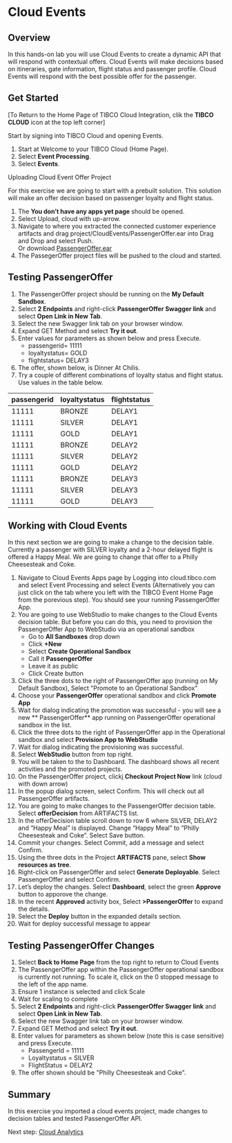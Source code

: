 # Cloud Events

## Overview

In this hands-on lab you will use Cloud Events to create a dynamic API that will respond with contextual offers.  Cloud Events will make decisions based on itineraries, gate information, flight status and passenger profile.  Cloud Events will respond with the best possible offer for the passenger.   

## Get Started

[To Return to the Home Page of TIBCO Cloud Integration, clik the **TIBCO CLOUD** icon at the top left corner]

Start by signing into TIBCO Cloud and opening Events.

1)	Start at Welcome to your TIBCO Cloud (Home Page).
2)	Select **Event Processing**.
3)	Select **Events**.

Uploading Cloud Event Offer Project

For this exercise we are going to start with a prebuilt solution.  This solution will make an offer decision based on passenger loyalty and flight status. 

1)	The **You don’t have any apps yet page** should be opened.
2)	Select Upload, cloud with up-arrow.
3)	Navigate to where you extracted the connected customer experience artifacts and drag project/CloudEvents/PassengerOffer.ear into Drag and Drop and select Push. 
<br>Or download [PassengerOffer.ear](https://github.com/claw-ai/Keys2Cloud/tree/master/project/cloudevents/PassengerOffer.ear)
4)	The PassegerOffer project files will be pushed to the cloud and started.

## Testing  PassengerOffer

1)	The PassengerOffer project should be running on the **My Default Sandbox**.
2)	Select **2 Endpoints** and right-click **PassengerOffer Swagger link** and select **Open Link in New Tab**.
3)	Select the new Swagger link tab on your browser window.
4)	Expand GET Method and select **Try it out**.
4)	Enter values for parameters as shown below and press Execute.
	- passengerid= 11111
	- loyaltystatus= GOLD
	- flightstatus= DELAY3
5)	The offer, shown below, is Dinner At Chilis.
6)	Try a couple of different combinations of loyalty status and flight status. Use values in the table below.

| passengerid |	loyaltystatus |	flightstatus |
| ----------- | ------------- | ------------ |
| 11111 | BRONZE | DELAY1 |
| 11111 | SILVER |DELAY1 |
| 11111	| GOLD | DELAY1 |
| 11111	| BRONZE | DELAY2 |
| 11111	| SILVER | DELAY2 |
| 11111	| GOLD | DELAY2 |
| 11111	| BRONZE | DELAY3 |
| 11111	| SILVER | DELAY3 |
| 11111 | GOLD | DELAY3 |

## Working with Cloud Events

In this next section we are going to make a change to the decision table.  Currently a passenger with SILVER loyalty and a 2-hour delayed flight is offered a Happy Meal.  We are going to change that offer to a Philly Cheesesteak and Coke.

1)	Navigate to Cloud Events Apps page by Logging into cloud.tibco.com and select Event Processing and select Events (Alternatively you can just click on the tab where you left with the TIBCO Event Home Page from the porevious step).  You should see your running PassengerOffer App.
2)	You are going to use WebStudio to make changes to the Cloud Events decision table.  But before you can do this, you need to provision the PassengerOffer App to WebStudio via an operational sandbox
	- Go to **All Sandboxes** drop down
	- Click **+New**
	- Select **Create Operational Sandbox**
	- Call it **PassengerOffer**
	- Leave it as public
	- Click Create button
3)	Click the three dots to the right of PassengerOffer app (running on My Default Sandbox), Select "Promote to an Operational Sandbox"
4)	Choose your **PassengerOffer** operational sandbox and click **Promote App**
5)	Wait for dialog indicating the promotion was successful - you will see a new ** PassengerOffer** app running on PassengerOffer operational sandbox  in the list.
6)	Click the three dots to the right of PassengerOffer app in the Operational sandbox and select **Provision App to WebStudio**
7)	Wait for dialog indicating the provisioning was successful.
8)	Select **WebStudio** button from top right.
9)	You will be taken to the to Dashboard. The dashboard shows all recent activities and the promoted projects.
10)	On the PassengerOffer project, clickj **Checkout Project Now** link (cloud with down arrow)
11)	In the popup dialog screen, select Confirm. This will check out all PassengerOffer artifacts.
12)	You are going to make changes to the PassengerOffer decision table. Select **offerDecision** from ARTIFACTS list.
13)	In the offerDecision table scroll down to row 6 where SILVER, DELAY2 and “Happy Meal” is displayed. Change “Happy Meal” to “Philly Cheesesteak and Coke”. Select Save button.
14)	Commit your changes. Select Commit, add a message and select Confirm.
15)	Using the three dots in the Project **ARTIFACTS** pane, select **Show resources as tree**.
16)	Right-click on PassengerOffer and select **Generate Deployable**. Select PassengerOffer and select Confirm.
17)	Let’s deploy the changes. Select **Dashboard**, select the green **Approve** button to apporove the change.
18)	In the recent **Approved** activity box,  Select **>PassengerOffer** to expand the details.
19)	Select the **Deploy** button in the expanded details section.
20)	Wait for deploy successful message to appear


## Testing PassengerOffer Changes

1)	Select **Back to Home Page** from the top right to return to Cloud Events
2)	The PassengerOffer app within the PassengerOffer operational sandbox is currently not running. To scale it, click on the 0 stopped message to the left of the app name.
3)	Ensure 1 instance is selected and click Scale
4)	Wait for scaling to complete
5)	Select **2 Endpoints** and right-click **PassengerOffer Swagger link** and select **Open Link in New Tab**.
6)	Select the new Swagger link tab on your browser window.
7)	Expand GET Method and select **Try it out**.
8)	Enter values for parameters as shown below (note this is case sensitive) and press Execute.
	- PassengerId = 11111
	- Loyaltystatus = SILVER
	- FlightStatus = DELAY2
9)	The offer shown should be "Philly Cheesesteak and Coke".

## Summary
In this exercise you imported a cloud events project, made changes to decision tables and tested PassengerOffer API.  

Next step: [Cloud Analytics](5.analytics.md)  
